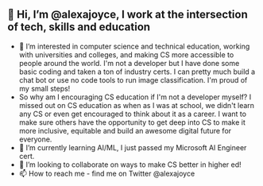## 👋 Hi, I’m @alexajoyce, I work at the intersection of tech, skills and education
- 👀 I’m interested in computer science and technical education, working with universities and colleges, and making CS more accessible to people around the world. I'm not a developer but I have done some basic coding and taken a ton of industry certs. I can pretty much build a chat bot or use no code tools to run image classification. I'm proud of my small steps! 
- So why am I encouraging CS education if I'm not a developer myself? I missed out on CS education as when as I was at school, we didn't learn any CS or even get encouraged to think about it as a career. I want to make sure others have the opportunity to get deep into CS to make it more inclusive, equitable and build an awesome digital future for everyone.
- 🌱 I’m currently learning AI/ML, I just passed my Microsoft AI Engineer cert.
- 💞️ I’m looking to collaborate on ways to make CS better in higher ed!
- 📫 How to reach me - find me on Twitter @alexajoyce
 
<!---
alexajoyce/alexajoyce is a ✨ special ✨ repository because its `README.md` (this file) appears on your GitHub profile.
You can click the Preview link to take a look at your changes.
--->
